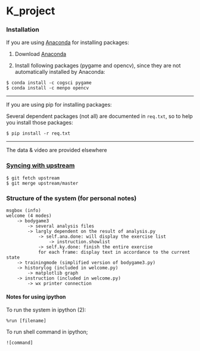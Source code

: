 # K_project

### Installation

If you are using [Anaconda](https://www.anaconda.com/) for installing packages:

1. Download [Anaconda](https://www.anaconda.com/download/)

2. Install following packages (pygame and opencv), since they are not automatically installed by Anaconda:

```shell
$ conda install -c cogsci pygame
$ conda install -c menpo opencv
```

---

If you are using pip for installing packages:

Several dependent packages (not all) are documented in ```req.txt```, so to help you install those packages:

```shell
$ pip install -r req.txt
```

---

The data & video are provided elsewhere


### [Syncing with upstream](https://help.github.com/articles/syncing-a-fork/)

```shell
$ git fetch upstream
$ git merge upstream/master
```


### Structure of the system (for personal notes)

```
msgbox (info)
welcome (4 modes)
    -> bodygame3
        -> several analysis files
        -> largly dependent on the result of analysis.py
            -> self.ana.done: will display the exercise list
                -> instruction.showlist
            -> self.ky.done: finish the entire exercise
            for each frame: display text in accordance to the current state
    -> trainingmode (simplified version of bodygame3.py)
    -> historylog (included in welcome.py)
        -> matplotlib graph
    -> instruction (included in welcome.py)
        -> wx printer connection
```

#### Notes for using ipython

To run the system in ipython (2):

```
%run [filename]
```

To run shell command in ipython;

```
![command]
```
